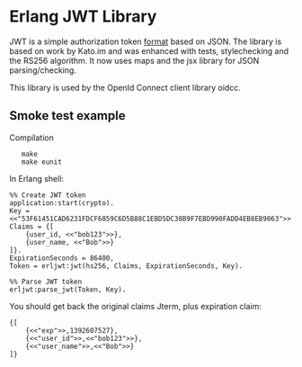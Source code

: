 Erlang JWT Library
=

JWT is a simple authorization token [format](http://self-issued.info/docs/draft-ietf-oauth-json-web-token.html) based on JSON. 
The library is based on work by Kato.im and was enhanced with tests, stylechecking and the RS256 algorithm. It now uses maps and the jsx library for JSON parsing/checking.

This library is used by the OpenId Connect client library oidcc.

## Smoke test example

Compilation
```shell
   make
   make eunit 
```

In Erlang shell:

    %% Create JWT token
    application:start(crypto).
    Key = <<"53F61451CAD6231FDCF6859C6D5B88C1EBD5DC38B9F7EBD990FADD4EB8EB9063">>.
    Claims = {[
        {user_id, <<"bob123">>},
        {user_name, <<"Bob">>}
    ]}.
    ExpirationSeconds = 86400,
    Token = erljwt:jwt(hs256, Claims, ExpirationSeconds, Key).

    %% Parse JWT token
    erljwt:parse_jwt(Token, Key).


You should get back the original claims Jterm, plus expiration claim:

    {[
        {<<"exp">>,1392607527},
        {<<"user_id">>,<<"bob123">>},
        {<<"user_name">>,<<"Bob">>}
    ]}

